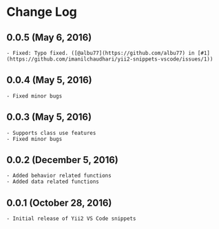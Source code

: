 # Change Log

## 0.0.5 (May 6, 2016)
	- Fixed: Typo fixed. ([@albu77](https://github.com/albu77) in [#1](https://github.com/imanilchaudhari/yii2-snippets-vscode/issues/1))

## 0.0.4 (May 5, 2016)
	- Fixed minor bugs

## 0.0.3 (May 5, 2016)
	- Supports class use features
	- Fixed minor bugs

## 0.0.2 (December 5, 2016)
	- Added behavior related functions
	- Added data related functions

## 0.0.1 (October 28, 2016)
	- Initial release of Yii2 VS Code snippets
